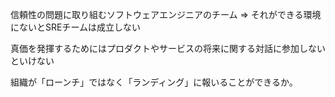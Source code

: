 

信頼性の問題に取り組むソフトウェアエンジニアのチーム
=> それができる環境にないとSREチームは成立しない

真価を発揮するためにはプロダクトやサービスの将来に関する対話に参加しないといけない


組織が「ローンチ」ではなく「ランディング」に報いることができるか。

